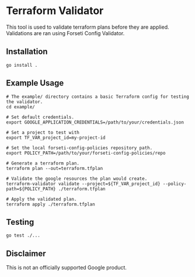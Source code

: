 # Terraform Validator

This tool is used to validate terraform plans before they are applied. Validations are ran using Forseti Config Validator.

## Installation

```
go install .
```

## Example Usage

```
# The example/ directory contains a basic Terraform config for testing the validator.
cd example/

# Set default credentials.
export GOOGLE_APPLICATION_CREDENTIALS=/path/to/your/credentials.json

# Set a project to test with
export TF_VAR_project_id=my-project-id

# Set the local forseti-config-policies repository path.
export POLICY_PATH=/path/to/your/forseti-config-policies/repo

# Generate a terraform plan.
terraform plan --out=terraform.tfplan

# Validate the google resources the plan would create.
terraform-validator validate --project=${TF_VAR_project_id} --policy-path=${POLICY_PATH} ./terraform.tfplan

# Apply the validated plan.
terraform apply ./terraform.tfplan
```

## Testing

```
go test ./...
```

## Disclaimer
This is not an officially supported Google product.
